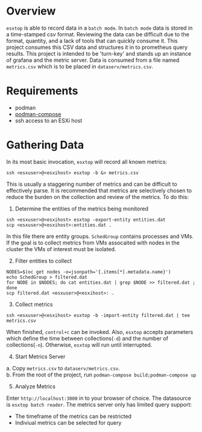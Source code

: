 # Overview 

`esxtop` is able to record data in a `batch mode`.  In `batch mode` data is stored in a time-stamped csv format.  Reviewing the data can be difficult due to the format, quantity, and a lack of tools that can quickly consume it.  This project consumes this CSV data and structures it in to prometheus query results.  This project is intended to be 'turn-key' and stands up an instance of grafana and the metric server.  Data is consumed from a file named `metrics.csv` which is to be placed in `dataserv/metrics.csv`.

# Requirements

- podman
- [podman-compose](https://github.com/containers/podman-compose)
- ssh access to an ESXi host

# Gathering Data

In its most basic invocation, `esxtop` will record all known metrics:

~~~
ssh <esxuser>@<esxihost> esxtop -b &> metrics.csv
~~~

This is usually a staggering number of metrics and can be difficult to effectively parse.  It is recommended that metrics are selectively chosen to reduce the burden on the collection and review of the metrics.  To do this:

1. Determine the entities of the metrics being monitored

~~~
ssh <esxuser>@<esxihost> esxtop -export-entity entities.dat
scp <esxuser>@<esxihost>:entities.dat .
~~~

In this file there are entity groups.  `SchedGroup` contains processes and VMs.  If the goal is to collect metrics from VMs assocaited with nodes in the cluster the VMs of interest must be isolated.

2. Filter entities to collect

~~~
NODES=$(oc get nodes -o=jsonpath='{.items[*].metadata.name}')
echo SchedGroup > filtered.dat
for NODE in $NODES; do cat entities.dat | grep $NODE >> filtered.dat ; done
scp filtered.dat <esxuser>@<esxihost>: .
~~~

3. Collect metrics

~~~
ssh <esxuser>@<esxihost> esxtop -b -import-entity filtered.dat | tee metrics.csv
~~~

When finished, `control+c` can be invoked.  Also, `esxtop` accepts parameters which define the time between collections(`-d`) and the number of collections(`-n`).  Otherwise, `esxtop` will run until interrupted.

4. Start Metrics Server

a. Copy `metrics.csv` to `dataserv/metrics.csv`.  
b. From the root of the project, run `podman-compose build;podman-compose up`


5. Analyze Metrics

Enter `http://localhost:3000` in to your browser of choice.  The datasource is `esxtop batch reader`.  The metrics server only has limited query support:
- The timeframe of the metrics can be restricted
- Indiviual metrics can be selected for query